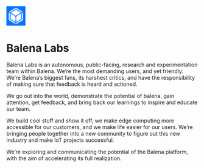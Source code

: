 <img src="https://github.com/balena-labs-projects/.github/raw/main/labs-logo.png" alt="Labs Logo" title="Labs Logo" width="50"/> 

# Balena Labs

Balena Labs is an autonomous, public-facing, research and experimentation team within Balena. We’re the most demanding users, and yet friendly. We’re Balena’s biggest fans, its harshest critics, and have the responsibility of making sure that feedback is heard and actioned.

We go out into the world, demonstrate the potential of balena, gain attention, get feedback, and bring back our learnings to inspire and educate our team.

We build cool stuff and show it off, we make edge computing more accessible for our customers, and we make life easier for our users. We’re bringing people together into a new community to figure out this new industry and make IoT projects successful.

We’re exploring and communicating the potential of the Balena platform, with the aim of accelerating its full realization.
